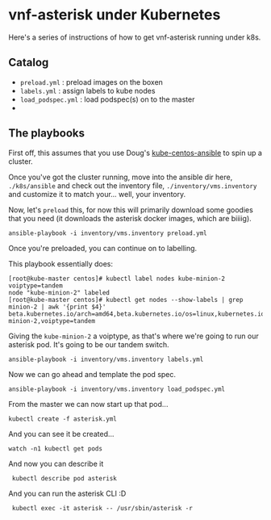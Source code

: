 # vnf-asterisk under Kubernetes

Here's a series of instructions of how to get vnf-asterisk running under k8s.

## Catalog

* `preload.yml` : preload images on the boxen
* `labels.yml` : assign labels to kube nodes
* `load_podspec.yml` : load podspec(s) on to the master
* 

## The playbooks

First off, this assumes that you use Doug's [kube-centos-ansible](https://github.com/dougbtv/kube-centos-ansible) to spin up a cluster.

Once you've got the cluster running, move into the ansible dir here, `./k8s/ansible` and check out the inventory file, `./inventory/vms.inventory` and customize it to match your... well, your inventory.

Now, let's `preload` this, for now this will primarily download some goodies that you need (it downloads the asterisk docker images, which are biiiig).

    ansible-playbook -i inventory/vms.inventory preload.yml

Once you're preloaded, you can continue on to labelling.

This playbook essentially does:

```
[root@kube-master centos]# kubectl label nodes kube-minion-2 voiptype=tandem
node "kube-minion-2" labeled
[root@kube-master centos]# kubectl get nodes --show-labels | grep minion-2 | awk '{print $4}'
beta.kubernetes.io/arch=amd64,beta.kubernetes.io/os=linux,kubernetes.io/hostname=kube-minion-2,voiptype=tandem
```

Giving the `kube-minion-2` a voiptype, as that's where we're going to run our asterisk pod. It's going to be our tandem switch.

    ansible-playbook -i inventory/vms.inventory labels.yml

Now we can go ahead and template the pod spec.

    ansible-playbook -i inventory/vms.inventory load_podspec.yml

From the master we can now start up that pod...

    kubectl create -f asterisk.yml

And you can see it be created...

    watch -n1 kubectl get pods

And now you can describe it

     kubectl describe pod asterisk

And you can run the asterisk CLI :D

     kubectl exec -it asterisk -- /usr/sbin/asterisk -r


